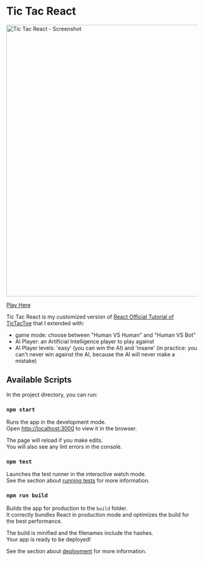 # Tic Tac React
<img width="715" alt="Tic Tac React - Screenshot" src="https://user-images.githubusercontent.com/1682099/146054332-2a50b4f4-4b0c-4abf-ac75-8ec862c0443b.png">

[Play Here](https://francescostella.github.io/tic-tac-react/)

Tic Tac React is my customized version of [React Official Tutorial of TicTacToe](https://reactjs.org/tutorial/tutorial.html) that I extended with: 
- game mode: choose between "Human VS Human" and "Human VS Bot"
- AI Player: an Artificial Intelligence player to play against
- AI Player levels: 'easy' (you can win the AI) and 'insane' (in practice: you can't never win against the AI, because the AI will never make a mistake)

## Available Scripts

In the project directory, you can run:

### `npm start`

Runs the app in the development mode.\
Open [http://localhost:3000](http://localhost:3000) to view it in the browser.

The page will reload if you make edits.\
You will also see any lint errors in the console.

### `npm test`

Launches the test runner in the interactive watch mode.\
See the section about [running tests](https://facebook.github.io/create-react-app/docs/running-tests) for more information.

### `npm run build`

Builds the app for production to the `build` folder.\
It correctly bundles React in production mode and optimizes the build for the best performance.

The build is minified and the filenames include the hashes.\
Your app is ready to be deployed!

See the section about [deployment](https://facebook.github.io/create-react-app/docs/deployment) for more information.
